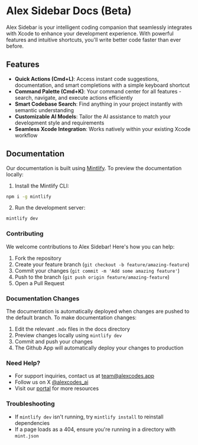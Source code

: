 # Alex Sidebar Docs (Beta)

Alex Sidebar is your intelligent coding companion that seamlessly integrates with Xcode to enhance your development experience. With powerful features and intuitive shortcuts, you'll write better code faster than ever before.

## Features

- **Quick Actions (Cmd+L)**: Access instant code suggestions, documentation, and smart completions with a simple keyboard shortcut
- **Command Palette (Cmd+K)**: Your command center for all features - search, navigate, and execute actions efficiently
- **Smart Codebase Search**: Find anything in your project instantly with semantic understanding
- **Customizable AI Models**: Tailor the AI assistance to match your development style and requirements
- **Seamless Xcode Integration**: Works natively within your existing Xcode workflow

## Documentation

Our documentation is built using [Mintlify](https://mintlify.com). To preview the documentation locally:

1. Install the Mintlify CLI:
```bash
npm i -g mintlify
```

2. Run the development server:
```bash
mintlify dev
```

### Contributing

We welcome contributions to Alex Sidebar! Here's how you can help:

1. Fork the repository
2. Create your feature branch (`git checkout -b feature/amazing-feature`)
3. Commit your changes (`git commit -m 'Add some amazing feature'`)
4. Push to the branch (`git push origin feature/amazing-feature`)
5. Open a Pull Request

### Documentation Changes

The documentation is automatically deployed when changes are pushed to the default branch. To make documentation changes:

1. Edit the relevant `.mdx` files in the docs directory
2. Preview changes locally using `mintlify dev`
3. Commit and push your changes
4. The Github App will automatically deploy your changes to production

### Need Help?

- For support inquiries, contact us at team@alexcodes.app
- Follow us on X [@alexcodes_ai](https://x.com/alexcodes_ai)
- Visit our [portal](https://portal.alexcodes.app) for more resources

### Troubleshooting

- If `mintlify dev` isn't running, try `mintlify install` to reinstall dependencies
- If a page loads as a 404, ensure you're running in a directory with `mint.json`

